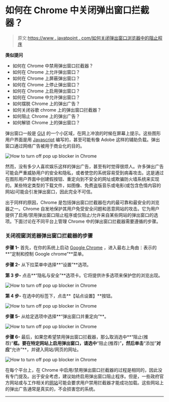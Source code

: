 # 如何在 Chrome 中关闭弹出窗口拦截器？

> 原文:[https://www . javatpoint . com/如何关闭弹出窗口浏览器中的阻止程序](https://www.javatpoint.com/how-to-turn-off-pop-up-blocker-in-chrome)

**类似提问**

*   如何在 Chrome 中禁用弹出窗口拦截器？
*   如何在 Chrome 上允许弹出窗口？
*   如何在 Chrome 上屏蔽弹出窗口？
*   如何在 Chrome 上停止弹出窗口？
*   如何在 Chrome 上启用弹出窗口？
*   如何在 Chrome 中允许弹出窗口？
*   如何摆脱 Chrome 上的弹出广告？
*   如何关闭谷歌 chrome 上的弹出窗口拦截器？
*   如何阻止 Chrome 上的弹出广告？
*   如何解锁 Chrome 上的弹出窗口？

弹出窗口一般是 [GUI](https://www.javatpoint.com/gui-full-form) 的一个小区域，在网上冲浪的时候在屏幕上提示。这些图形用户界面是用 [Javascript](https://www.javatpoint.com/javascript-tutorial) 编写的，甚至可能有像 Adobe 这样的辅助负载。弹出窗口通过网络广告被用于商业化的目的。

![How to turn off pop up blocker in Chrome](../Images/35df6025cac23cd24ef182450a9b5df7.png)

然而，没有多少人喜欢娱乐这样的弹出广告，甚至有时觉得很烦人。许多弹出广告可能会严重威胁用户的安全和隐私，或者使您的系统容易受到病毒攻击。这是通过在图形用户界面中创建假按钮、重定向到不安全的网址或欺骗防火墙系统来实现的。某些特定类型的下载文件，如图像、免费盗版音乐或电影(或包含色情内容的网站)可能会引发弹出窗口，因此完全不可信。

出于同样的原因，Chrome 是包括弹出窗口拦截器在内的最可靠和最安全的浏览器之一。Chrome 自发地保护其用户免受安全问题和恶意网站的攻击。它为用户提供了启用/禁用弹出窗口阻止程序或仅阻止/允许来自某些网站的弹出窗口的选项。下面讨论在不同平台上管理 Chrome 中的弹出窗口拦截器需要遵循的步骤。

### 关闭视窗浏览器弹出窗口拦截器的步骤

**步骤 1-** 首先，在你的系统上启动 [Google Chrome](https://www.javatpoint.com/google-chrome) ，进入最右上角由⋮表示的**“定制和控制 Google chrome”**菜单。

**步骤 2-** 从下拉菜单中选择**“设置”**选项。

**第 3 步-** 点击**“隐私与安全”**选项卡。它将提供许多选项来保护您的浏览出现。

![How to turn off pop up blocker in Chrome](../Images/b0c46c95978a3b08a6ff9cfb6aa576ef.png)

**第 4 步-** 在选中的标签下，点击**【站点设置】**按钮。

![How to turn off pop up blocker in Chrome](../Images/ecfae3039800ac7540e0b5e90e9d8ec3.png)

**步骤 5-** 从给定选项中选择**“弹出窗口并重定向”**。

![How to turn off pop up blocker in Chrome](../Images/e4b26ab77997d50357710b39b8d989bb.png)

**步骤 6-** 最后，如果您希望禁用弹出窗口拦截器，那么取消选中**“阻止(推荐)”**框。要在特定网站上启用弹出窗口，请选中**“阻止(推荐)”**，然后单击**“添加”**对应**“允许”**，并键入网站/网页的网址。

![How to turn off pop up blocker in Chrome](../Images/c435f954f2fc2256e983b0cae7ab0ebf.png)

在每个平台上，在 Chrome 中启用/禁用弹出窗口拦截器的过程是相同的，因此没有专门提及。出于安全考虑，建议始终启用弹出窗口阻止程序。但是，一些政府官方网站或与工作相关的[网站](https://www.javatpoint.com/website)可能会要求用户禁用拦截器才能成功加载。这些网站上的弹出广告通常是真实的，不会损害您的系统。

* * *